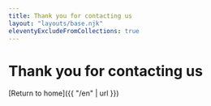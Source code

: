 ```yaml
---
title: Thank you for contacting us
layout: "layouts/base.njk"
eleventyExcludeFromCollections: true
---
```


# Thank you for contacting us

[Return to home]({{ "/en" | url }})
